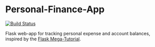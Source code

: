 # Personal-Finance-App
[![Build Status](https://travis-ci.com/yangf96/Personal-Finance-App.svg?branch=develop)](https://travis-ci.com/yangf96/Personal-Finance-App)

Flask web-app for tracking personal expense and account balances, inspired by the [Flask Mega-Tutorial](https://blog.miguelgrinberg.com/post/the-flask-mega-tutorial-part-i-hello-world).